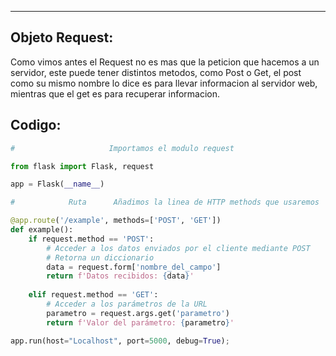 
---
## Objeto Request: 
Como vimos antes el Request no es mas que la peticion que hacemos a un servidor, este puede tener distintos metodos, como Post o Get, el post como su mismo nombre lo dice es para llevar informacion al servidor web, mientras que el get es para recuperar informacion. 

## Codigo:

```python
#                     Importamos el modulo request

from flask import Flask, request

app = Flask(__name__)

#            Ruta      Añadimos la linea de HTTP methods que usaremos

@app.route('/example', methods=['POST', 'GET'])
def example():
    if request.method == 'POST':
        # Acceder a los datos enviados por el cliente mediante POST
		# Retorna un diccionario
        data = request.form['nombre_del_campo'] 
        return f'Datos recibidos: {data}'
		
    elif request.method == 'GET':
        # Acceder a los parámetros de la URL
        parametro = request.args.get('parametro')
        return f'Valor del parámetro: {parametro}'

app.run(host="Localhost", port=5000, debug=True);

```















